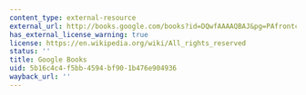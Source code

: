 ```yaml
---
content_type: external-resource
external_url: http://books.google.com/books?id=DQwfAAAAQBAJ&pg=PAfrontcover
has_external_license_warning: true
license: https://en.wikipedia.org/wiki/All_rights_reserved
status: ''
title: Google Books
uid: 5b16c4c4-f5bb-4594-bf90-1b476e904936
wayback_url: ''
---
```

